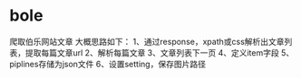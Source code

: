 # bole
爬取伯乐网站文章
大概思路如下：
1、通过response，xpath或css解析出文章列表，提取每篇文章url
2、解析每篇文章
3、文章列表下一页
4、定义item字段
5、piplines存储为json文件
6、设置setting，保存图片路径
